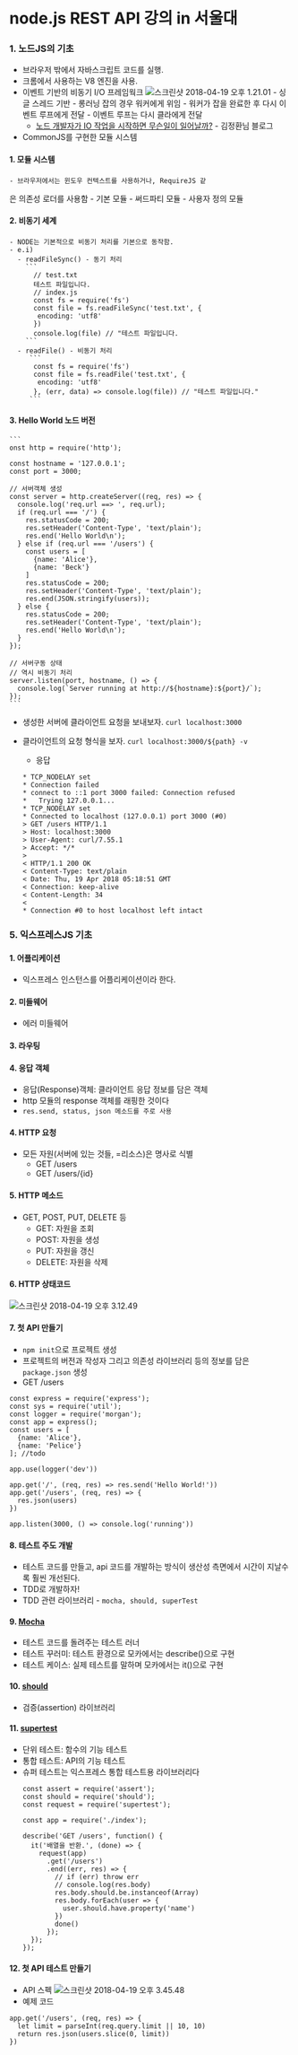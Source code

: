 # node.js REST API 강의 in 서울대

### 1. 노드JS의 기초
  - 브라우저 밖에서 자바스크립트 코드를 실행.
  - 크롬에서 사용하는 V8 엔진을 사용.
  - 이벤트 기반의 비동기 I/O 프레임웍크
    ![스크린샷 2018-04-19 오후 1.21.01](/assets/스크린샷%202018-04-19%20오후%201.21.01.png)
        - 싱글 스레드 기반
        - 롱러닝 잡의 경우 워커에게 위임
        - 워커가 잡을 완료한 후 다시 이벤트 루프에게 전달
        - 이벤트 루프는 다시 클라에게 전달
    - [노드 개발자가 IO 작업을 시작하면 무슨일이 일어날까?](http://blog.jeonghwan.net/node/2017/01/27/node-io-deep.html)  - 김정환님 블로그
  - CommonJS를 구현한 모듈 시스템

  #### 1. 모듈 시스템
    - 브라우저에서는 윈도우 컨텍스트를 사용하거나, RequireJS 같
  은 의존성 로더를 사용함
      - 기본 모듈
      - 써드파티 모듈
      - 사용자 정의 모듈

  #### 2. 비동기 세계
    - NODE는 기본적으로 비동기 처리를 기본으로 동작함.
    - e.i)
      - readFileSync() - 동기 처리
        ```
          // test.txt
          테스트 파일입니다.
          // index.js
          const fs = require('fs')
          const file = fs.readFileSync('test.txt', {
           encoding: 'utf8'
          })
          console.log(file) // "테스트 파일입니다.
        ```
      - readFile() - 비동기 처리
         ```
          const fs = require('fs')
          const file = fs.readFile('test.txt', {
           encoding: 'utf8'
          }, (err, data) => console.log(file)) // "테스트 파일입니다."
         ```

  #### 3. Hello World 노드 버전

    ```
    onst http = require('http');

    const hostname = '127.0.0.1';
    const port = 3000;

    // 서버객체 생성
    const server = http.createServer((req, res) => {
      console.log('req.url ==> ', req.url);
      if (req.url === '/') {
        res.statusCode = 200;
        res.setHeader('Content-Type', 'text/plain');
        res.end('Hello World\n');
      } else if (req.url === '/users') {
        const users = [
          {name: 'Alice'},
          {name: 'Beck'}
        ]
        res.statusCode = 200;
        res.setHeader('Content-Type', 'text/plain');
        res.end(JSON.stringify(users));
      } else {
        res.statusCode = 200;
        res.setHeader('Content-Type', 'text/plain');
        res.end('Hello World\n');
      }
    });

    // 서버구동 상태
    // 역시 비동기 처리
    server.listen(port, hostname, () => {
      console.log(`Server running at http://${hostname}:${port}/`);
    });
    ```

  - 생성한 서버에 클라이언트 요청을 보내보자.
  `curl localhost:3000`

  - 클라이언트의 요청 형식을 보자.
    `curl localhost:3000/${path} -v`
    - 응답

    ```*   Trying ::1...
    * TCP_NODELAY set
    * Connection failed
    * connect to ::1 port 3000 failed: Connection refused
    *   Trying 127.0.0.1...
    * TCP_NODELAY set
    * Connected to localhost (127.0.0.1) port 3000 (#0)
    > GET /users HTTP/1.1
    > Host: localhost:3000
    > User-Agent: curl/7.55.1
    > Accept: */*
    >
    < HTTP/1.1 200 OK
    < Content-Type: text/plain
    < Date: Thu, 19 Apr 2018 05:18:51 GMT
    < Connection: keep-alive
    < Content-Length: 34
    <
    * Connection #0 to host localhost left intact
    ```

### 5. 익스프레스JS 기초
 #### 1.  어플리케이션
  -  익스프레스 인스턴스를 어플리케이션이라 한다.
 #### 2. 미들웨어
  - 에러 미들웨어
 #### 3. 라우팅
 #### 4. 응답 객체
  - 응답(Response)객체: 클라이언트 응답 정보를 담은 객체
  - http 모듈의 response 객체를 래핑한 것이다
  - `res.send, status, json 메소드를 주로 사용`
 #### 4. HTTP 요청
  - 모든 자원(서버에 있는 것들, =리소스)은 명사로 식별
    - GET /users
    - GET /users/{id}
 #### 5. HTTP 메소드
  - GET, POST, PUT, DELETE 등
    - GET: 자원을 조회
    - POST: 자원을 생성
    - PUT: 자원을 갱신
    - DELETE: 자원을 삭제
 #### 6. HTTP 상태코드
  ![스크린샷 2018-04-19 오후 3.12.49](/assets/스크린샷%202018-04-19%20오후%203.12.49.png)
 #### 7. 첫 API 만들기
  - `npm init`으로 프로젝트 생성
  - 프로젝트의 버전과 작성자 그리고 의존성 라이브러리 등의 정보를 담은 `package.json` 생성
  - GET /users
  ```
  const express = require('express');
  const sys = require('util');
  const logger = require('morgan');
  const app = express();
  const users = [
    {name: 'Alice'},
    {name: 'Pelice'}
  ]; //todo

  app.use(logger('dev'))

  app.get('/', (req, res) => res.send('Hello World!'))
  app.get('/users', (req, res) => {
    res.json(users)
  })

  app.listen(3000, () => console.log('running'))
  ```

 #### 8. 테스트 주도 개발
  - 테스트 코드를 만들고, api 코드를 개발하는 방식이 생산성 측면에서 시간이 지날수록 훨씬 개선된다.
  - TDD로 개발하자!
  - TDD 관련 라이브러리 - `mocha, should, superTest`

 #### 9. [Mocha](https://mochajs.org/)
  - 테스트 코드를 돌려주는 테스트 러너
  - 테스트 꾸러미: 테스트 환경으로 모카에서는 describe()으로 구현
  - 테스트 케이스: 실제 테스트를 말하며 모카에서는 it()으로 구현

  #### 10. [should](https://shouldjs.github.io/)
   - 검증(assertion) 라이브러리

  #### 11. [supertest](https://github.com/visionmedia/supertest)
   - 단위 테스트: 함수의 기능 테스트
   - 통합 테스트: API의 기능 테스트
   - 슈퍼 테스트는 익스프레스 통합 테스트용 라이브러리다
      ```
      const assert = require('assert');
      const should = require('should');
      const request = require('supertest');

      const app = require('./index');

      describe('GET /users', function() {
        it('배열을 반환.', (done) => {
          request(app)
            .get('/users')
            .end((err, res) => {
              // if (err) throw err
              // console.log(res.body)
              res.body.should.be.instanceof(Array)
              res.body.forEach(user => {
                user.should.have.property('name')
              })
              done()
            });
        });
      });
      ```
  #### 12. 첫 API 테스트 만들기
  - API 스펙
    ![스크린샷 2018-04-19 오후 3.45.48](/assets/스크린샷%202018-04-19%20오후%203.45.48.png)
  - 예제 코드
  ```
  app.get('/users', (req, res) => {
    let limit = parseInt(req.query.limit || 10, 10)
    return res.json(users.slice(0, limit))
  })
  ```
